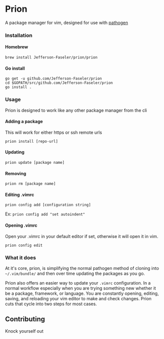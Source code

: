 # Prion

A package manager for vim, designed for use with [pathogen](https://github.com/tpope/vim-pathogen)

### Installation

#### Homebrew
```
brew install Jefferson-Faseler/prion/prion
```

#### Go install
```
go get -u github.com/Jefferson-Faseler/prion
cd $GOPATH/src/github.com/Jefferson-Faseler/prion
go install .
```

### Usage
Prion is designed to work like any other package manager from the cli

#### Adding a package
This will work for either https or ssh remote urls

```
prion install [repo-url]
```

#### Updating
```
prion update [package name]
```

#### Removing
```
prion rm [package name]
```

#### Editing .vimrc
```
prion config add [configuration string]
```

Ex: `prion config add "set autoindent"`

#### Opening .vimrc
Open your .vimrc in your default editor if set, otherwise it will open it in vim.

```
prion config edit
```


### What it does
At it's core, prion, is simplifying the normal pathogen method of cloning into `~/.vim/bundle/` and then over time updating the packages as you go.

Prion also offers an easier way to update your `.vimrc` configuration. In a normal workflow especially when you are trying something new whether it be a package, framework, or language. You are constantly opening, editing, saving, and reloading your vim editor to make and check changes. Prion cuts that cycle into two steps for most cases.


## Contributing
Knock yourself out
